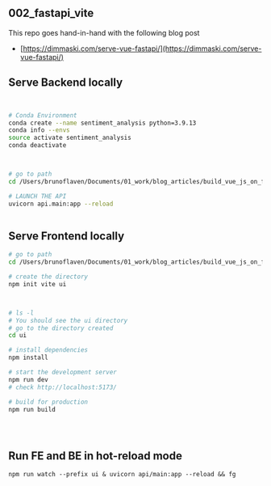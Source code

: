 ## 002_fastapi_vite






This repo goes hand-in-hand with the following blog post
- [https://dimmaski.com/serve-vue-fastapi/](https://dimmaski.com/serve-vue-fastapi/)
## Serve Backend locally

```sh


# Conda Environment
conda create --name sentiment_analysis python=3.9.13
conda info --envs
source activate sentiment_analysis
conda deactivate



# go to path
cd /Users/brunoflaven/Documents/01_work/blog_articles/build_vue_js_on_fastapi/002_fastapi_vite/

# LAUNCH THE API
uvicorn api.main:app --reload



```

## Serve Frontend locally
```sh
# go to path
cd /Users/brunoflaven/Documents/01_work/blog_articles/build_vue_js_on_fastapi/002_fastapi_vite/

# create the directory
npm init vite ui



# ls -l
# You should see the ui directory
# go to the directory created
cd ui

# install dependencies
npm install

# start the development server
npm run dev
# check http://localhost:5173/

# build for production
npm run build





```

## Run FE and BE in hot-reload mode
```
npm run watch --prefix ui & uvicorn api/main:app --reload && fg
```
